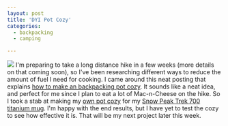 ```yaml
---
layout: post
title: 'DYI Pot Cozy'
categories:
  - backpacking
  - camping

---
```


<a href="http://photos.thecave.com/Random/DYI-Pot-Cozy/24476733_NV9jrG"><img src="http://photos.thecave.com/Random/DYI-Pot-Cozy/i-RBn6FQG/0/Th/IMG0110-Th.jpg" border="0" class="alignleft" /></a>
I'm preparing to take a long distance hike in a few weeks (more details on that coming soon), so I've been researching different ways to reduce the amount of fuel I need for cooking. I came around this neat posting that explains <a href="http://blackwoodspress.com/blog/6582/ultralight-backpacking-pot-cozy/">how to make an backpacking pot cozy</a>. It sounds like a neat idea, and perfect for me since I plan to eat a lot of Mac-n-Cheese on the hike. So I took a stab at making my <a href="http://photos.thecave.com/Random/DYI-Pot-Cozy/24476733_NV9jrG">own pot cozy</a> for my <a href="http://www.snowpeak.com/cookware/backpacking/trek-700-titanium-scs-005t.html">Snow Peak Trek 700 titanium mug</a>. I'm happy with the end results, but I have yet to test the cozy to see how effective it is. That will be my next project later this week.
